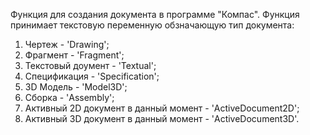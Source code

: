 Функция для создания документа в программе "Компас".
Функция принимает текстовую переменную обзначающую тип документа:
1) Чертеж - 'Drawing';
2) Фрагмент - 'Fragment';
3) Текстовый доумент - 'Textual';
4) Спецификация - 'Specification';
5) 3D Модель - 'Model3D';
6) Сборка - 'Assembly';
7) Активный 2D документ в данный момент - 'ActiveDocument2D';
8) Активный 3D документ в данный момент - 'ActiveDocument3D'.
